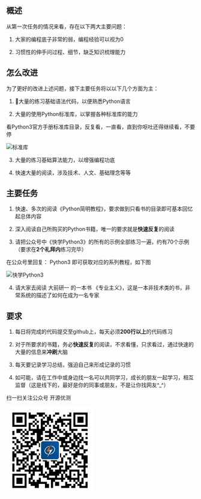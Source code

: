 ## 概述

从第一次任务的情况来看，存在以下两大主要问题：

1. 大家的编程底子非常的弱，编程经验可以视为0

2. 习惯性的伸手问过程、细节，缺乏知识梳理能力

## 怎么改进

为了更好的改进上述问题，接下主要任务将以以下几个方面为主：

1. 大量的练习基础语法代码，以便熟悉Python语言

2. 大量的使用Python标准库，以掌握各种标准库的能力

看Python3官方手册标准库目录，反复看，一直看，直到你呕吐还得继续看，不要停

![标准库](Python3手册标准库.png)

3. 大量的练习基础算法能力，以增强编程功底

4. 快速大量的阅读，涉及技术、人文、基础理念等等

## 主要任务

1. 快速、多次的阅读《Python简明教程》，要求做到只看书的目录即可基本回忆起总体内容

2. 深入阅读自己所购买的Python书籍，唯一的要求就是**快速反复**的阅读

3. 请把公众号中《快学Python3》的所有的示例全部练习一遍，约有70个示例（要求在**2个礼拜内**练习完毕）

在公众号里回复： Python3  即可获取对应的系列教程，如下图

![快学Python3](快学Python3.png)

4. 请大家去阅读 大前研一 的一本书 《专业主义》，这是一本非技术类的书，非常系统的描述了如何在成为一名专家


## 要求

1. 每日将完成的代码提交至github上，每天必须**200行以上**的代码练习

2. 对于所要求的书籍，务必**快速反复**的阅读，不求看懂，只求看过，通过快速的大量的信息来**冲刷**大脑

3. 每天要记录学习总结，强迫自己来形成记录的习惯

4. 如可能，请在工作中或身边找一名可以共同学习，成长的朋友一起学习，相互监督（这是线下的，最好是你的同事或朋友，不是让你找网友^_^）

扫一扫关注公众号 开源优测

![](公众号.jpg)
